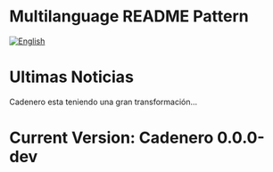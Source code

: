 # Multilanguage README Pattern
[![English](https://img.shields.io/badge/lang-en-green.svg)](https://github.com/FreireAlexander/Cadenero/blob/master/README.en.md)

# Ultimas Noticias

Cadenero esta teniendo una gran transformación...

# Current Version: Cadenero 0.0.0-dev




